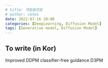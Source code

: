 ```yaml
---
# title: 개힘들었음
# author: cotes
date: 2022-07-16 20:00
categories: [DeepLearning, Diffusion Model]
tags: [Generative model, Diffusion Model]
---
```


## To write (in Kor)
Improved DDPM
classifier-free guidance
D3PM
